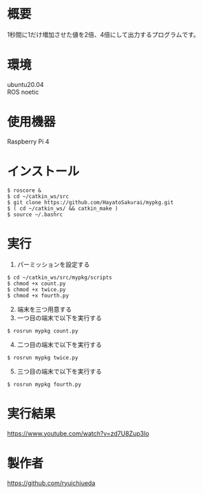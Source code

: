 # 概要
1秒間に1だけ増加させた値を2倍、4倍にして出力するプログラムです。

# 環境
ubuntu20.04  
ROS noetic

# 使用機器
Raspberry Pi 4

# インストール
```
$ roscore &
$ cd ~/catkin_ws/src  
$ git clone https://github.com/HayatoSakurai/mypkg.git  
$ ( cd ~/catkin_ws/ && catkin_make )  
$ source ~/.bashrc  
```
# 実行
1. パーミッションを設定する
```
$ cd ~/catkin_ws/src/mypkg/scripts
$ chmod +x count.py
$ chmod +x twice.py
$ chmod +x fourth.py
```
2. 端末を三つ用意する  
3. 一つ目の端末で以下を実行する  
```
$ rosrun mypkg count.py
```
4. 二つ目の端末で以下を実行する  
```
$ rosrun mypkg twice.py
```
5. 三つ目の端末で以下を実行する
```
$ rosrun mypkg fourth.py
```

# 実行結果
https://www.youtube.com/watch?v=zd7U8Zup3Io

# 製作者
https://github.com/ryuichiueda
